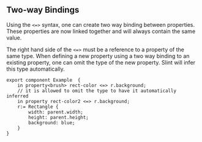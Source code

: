 ## Two-way Bindings

Using the `<=>` syntax, one can create two way binding between properties. These properties are now linked
together and will always contain the same value.

The right hand side of the `<=>` must be a reference to a property of the same type.
When defining a new property using a two way binding to an existing property, one can
omit the type of the new property. Slint will infer this type automatically.

```slint,no-preview
export component Example  {
    in property<brush> rect-color <=> r.background;
    // it is allowed to omit the type to have it automatically inferred
    in property rect-color2 <=> r.background;
    r:= Rectangle {
        width: parent.width;
        height: parent.height;
        background: blue;
    }
}
```
